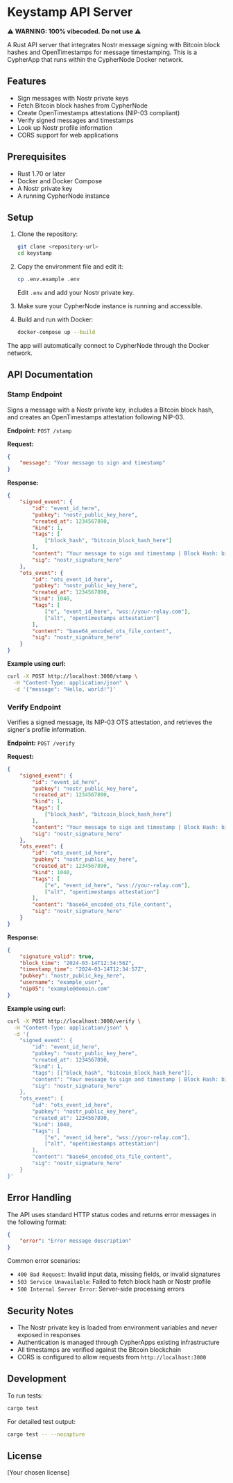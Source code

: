 # Keystamp API Server

⚠️ **WARNING: 100% vibecoded. Do not use** ⚠️

A Rust API server that integrates Nostr message signing with Bitcoin block hashes and OpenTimestamps for message timestamping. This is a CypherApp that runs within the CypherNode Docker network.

## Features

- Sign messages with Nostr private keys
- Fetch Bitcoin block hashes from CypherNode
- Create OpenTimestamps attestations (NIP-03 compliant)
- Verify signed messages and timestamps
- Look up Nostr profile information
- CORS support for web applications

## Prerequisites

- Rust 1.70 or later
- Docker and Docker Compose
- A Nostr private key
- A running CypherNode instance

## Setup

1. Clone the repository:
   ```bash
   git clone <repository-url>
   cd keystamp
   ```

2. Copy the environment file and edit it:
   ```bash
   cp .env.example .env
   ```
   Edit `.env` and add your Nostr private key.

3. Make sure your CypherNode instance is running and accessible.

4. Build and run with Docker:
   ```bash
   docker-compose up --build
   ```

The app will automatically connect to CypherNode through the Docker network.

## API Documentation

### Stamp Endpoint

Signs a message with a Nostr private key, includes a Bitcoin block hash, and creates an OpenTimestamps attestation following NIP-03.

**Endpoint:** `POST /stamp`

**Request:**
```json
{
    "message": "Your message to sign and timestamp"
}
```

**Response:**
```json
{
    "signed_event": {
        "id": "event_id_here",
        "pubkey": "nostr_public_key_here",
        "created_at": 1234567890,
        "kind": 1,
        "tags": [
            ["block_hash", "bitcoin_block_hash_here"]
        ],
        "content": "Your message to sign and timestamp | Block Hash: bitcoin_block_hash_here",
        "sig": "nostr_signature_here"
    },
    "ots_event": {
        "id": "ots_event_id_here",
        "pubkey": "nostr_public_key_here",
        "created_at": 1234567890,
        "kind": 1040,
        "tags": [
            ["e", "event_id_here", "wss://your-relay.com"],
            ["alt", "opentimestamps attestation"]
        ],
        "content": "base64_encoded_ots_file_content",
        "sig": "nostr_signature_here"
    }
}
```

**Example using curl:**
```bash
curl -X POST http://localhost:3000/stamp \
  -H "Content-Type: application/json" \
  -d '{"message": "Hello, world!"}'
```

### Verify Endpoint

Verifies a signed message, its NIP-03 OTS attestation, and retrieves the signer's profile information.

**Endpoint:** `POST /verify`

**Request:**
```json
{
    "signed_event": {
        "id": "event_id_here",
        "pubkey": "nostr_public_key_here",
        "created_at": 1234567890,
        "kind": 1,
        "tags": [
            ["block_hash", "bitcoin_block_hash_here"]
        ],
        "content": "Your message to sign and timestamp | Block Hash: bitcoin_block_hash_here",
        "sig": "nostr_signature_here"
    },
    "ots_event": {
        "id": "ots_event_id_here",
        "pubkey": "nostr_public_key_here",
        "created_at": 1234567890,
        "kind": 1040,
        "tags": [
            ["e", "event_id_here", "wss://your-relay.com"],
            ["alt", "opentimestamps attestation"]
        ],
        "content": "base64_encoded_ots_file_content",
        "sig": "nostr_signature_here"
    }
}
```

**Response:**
```json
{
    "signature_valid": true,
    "block_time": "2024-03-14T12:34:56Z",
    "timestamp_time": "2024-03-14T12:34:57Z",
    "pubkey": "nostr_public_key_here",
    "username": "example_user",
    "nip05": "example@domain.com"
}
```

**Example using curl:**
```bash
curl -X POST http://localhost:3000/verify \
  -H "Content-Type: application/json" \
  -d '{
    "signed_event": {
        "id": "event_id_here",
        "pubkey": "nostr_public_key_here",
        "created_at": 1234567890,
        "kind": 1,
        "tags": [["block_hash", "bitcoin_block_hash_here"]],
        "content": "Your message to sign and timestamp | Block Hash: bitcoin_block_hash_here",
        "sig": "nostr_signature_here"
    },
    "ots_event": {
        "id": "ots_event_id_here",
        "pubkey": "nostr_public_key_here",
        "created_at": 1234567890,
        "kind": 1040,
        "tags": [
            ["e", "event_id_here", "wss://your-relay.com"],
            ["alt", "opentimestamps attestation"]
        ],
        "content": "base64_encoded_ots_file_content",
        "sig": "nostr_signature_here"
    }
}'
```

## Error Handling

The API uses standard HTTP status codes and returns error messages in the following format:

```json
{
    "error": "Error message description"
}
```

Common error scenarios:
- `400 Bad Request`: Invalid input data, missing fields, or invalid signatures
- `503 Service Unavailable`: Failed to fetch block hash or Nostr profile
- `500 Internal Server Error`: Server-side processing errors

## Security Notes

- The Nostr private key is loaded from environment variables and never exposed in responses
- Authentication is managed through CypherApps existing infrastructure
- All timestamps are verified against the Bitcoin blockchain
- CORS is configured to allow requests from `http://localhost:3000`

## Development

To run tests:
```bash
cargo test
```

For detailed test output:
```bash
cargo test -- --nocapture
```

## License

[Your chosen license] 